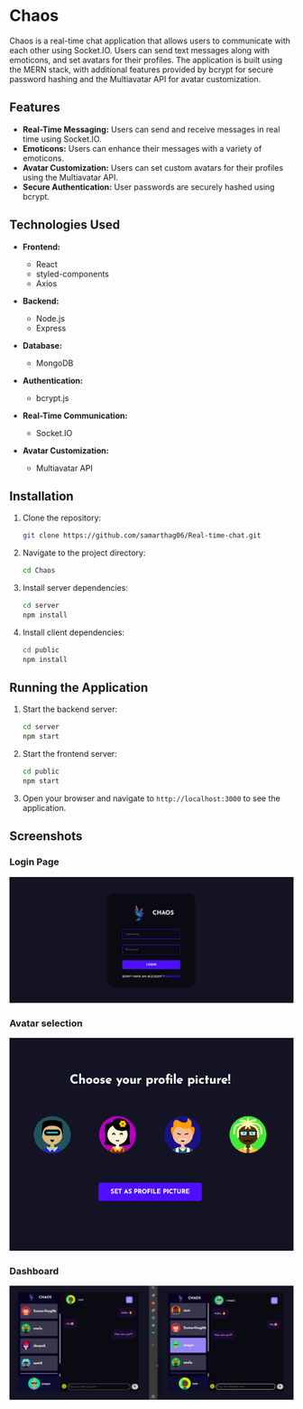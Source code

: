 # Chaos

Chaos is a real-time chat application that allows users to communicate with each other using Socket.IO. Users can send text messages along with emoticons, and set avatars for their profiles. The application is built using the MERN stack, with additional features provided by bcrypt for secure password hashing and the Multiavatar API for avatar customization.

## Features

- **Real-Time Messaging:** Users can send and receive messages in real time using Socket.IO.
- **Emoticons:** Users can enhance their messages with a variety of emoticons.
- **Avatar Customization:** Users can set custom avatars for their profiles using the Multiavatar API.
- **Secure Authentication:** User passwords are securely hashed using bcrypt.

## Technologies Used

- **Frontend:**
  - React
  - styled-components
  - Axios

- **Backend:**
  - Node.js
  - Express

- **Database:**
  - MongoDB

- **Authentication:**
  - bcrypt.js

- **Real-Time Communication:**
  - Socket.IO

- **Avatar Customization:**
  - Multiavatar API

## Installation

1. Clone the repository:
    ```bash
    git clone https://github.com/samarthag06/Real-time-chat.git
    ```

2. Navigate to the project directory:
    ```bash
    cd Chaos
    ```

3. Install server dependencies:
    ```bash
    cd server
    npm install
    ```

4. Install client dependencies:
    ```bash
    cd public
    npm install
    ```

## Running the Application

1. Start the backend server:
    ```bash
    cd server
    npm start
    ```

2. Start the frontend server:
    ```bash
    cd public
    npm start
    ```

3. Open your browser and navigate to `http://localhost:3000` to see the application.

## Screenshots

### Login Page
![Home Page](public/src/utils/Login.png)

### Avatar selection
![Booking Appointment](public/src/utils/Avatar.png)

### Dashboard
![Manage Profile](public/src/utils/Application.png)
